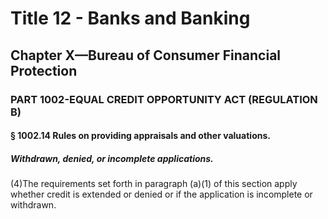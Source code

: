
# Title 12 - Banks and Banking
## Chapter X—Bureau of Consumer Financial Protection
### PART 1002-EQUAL CREDIT OPPORTUNITY ACT (REGULATION B)
#### § 1002.14 Rules on providing appraisals and other valuations.
##### Withdrawn, denied, or incomplete applications.

(4)The requirements set forth in paragraph (a)(1) of this section apply whether credit is extended or denied or if the application is incomplete or withdrawn.
